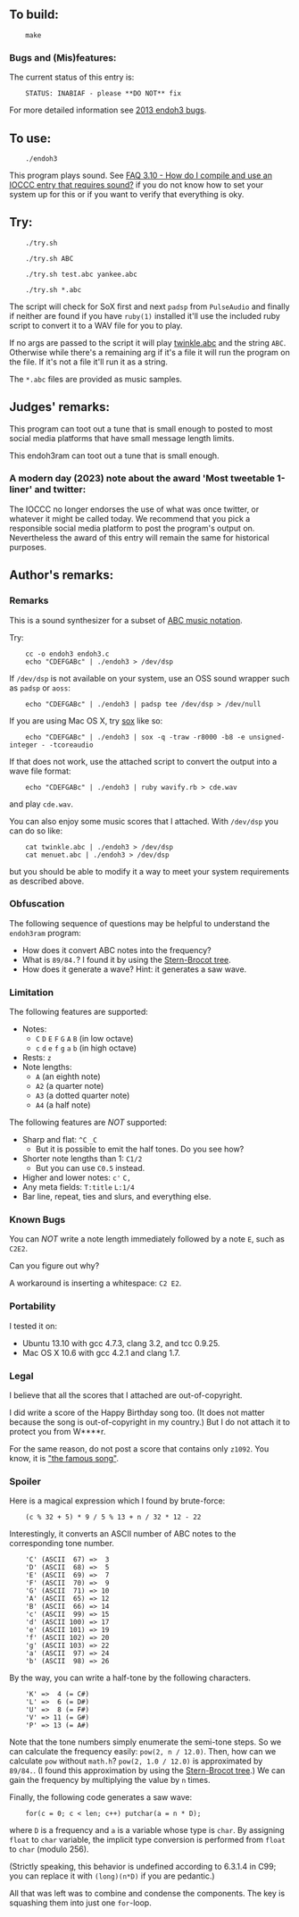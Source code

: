 ## To build:

```<!---sh-->
    make
```


### Bugs and (Mis)features:

The current status of this entry is:

```
    STATUS: INABIAF - please **DO NOT** fix
```

For more detailed information see [2013 endoh3 bugs](../../bugs.html#2013_endoh3).


## To use:

```<!---sh-->
    ./endoh3
```

This program plays sound. See [FAQ 3.10 - How do I compile and use an IOCCC
entry that requires sound?](../../faq.html#sox) if you do not know how to set your
system up for this or if you want to verify that everything is oky.


## Try:

```<!---sh-->
    ./try.sh

    ./try.sh ABC

    ./try.sh test.abc yankee.abc

    ./try.sh *.abc
```

The script will check for SoX first and next `padsp` from `PulseAudio` and
finally if neither are found if you have `ruby(1)` installed it'll use the
included ruby script to convert it to a WAV file for you to play.

If no args are passed to the script it will play [twinkle.abc](twinkle.abc) and
the string `ABC`. Otherwise while there's a remaining arg if it's a file it will
run the program on the file. If it's not a file it'll run it as a string.

The `*.abc` files are provided as music samples.


## Judges' remarks:

This program can toot out a tune that is small enough to posted to most social
media platforms that have small message length limits.

This endoh3ram can toot out a tune that is small enough.


### A modern day (2023) note about the award 'Most tweetable 1-liner' and twitter:

The IOCCC no longer endorses the use of what was once twitter, or whatever it
might be called today. We recommend that you pick a responsible social media
platform to post the program's output on. Nevertheless the award of this entry
will remain the same for historical purposes.


## Author's remarks:

### Remarks

This is a sound synthesizer for a subset of [ABC music
notation](http://en.wikipedia.org/wiki/ABC_notation).

Try:

```<!---sh-->
    cc -o endoh3 endoh3.c
    echo "CDEFGABc" | ./endoh3 > /dev/dsp
```

If `/dev/dsp` is not available on your system, use an OSS sound wrapper such
as `padsp` or `aoss`:

```<!---sh-->
    echo "CDEFGABc" | ./endoh3 | padsp tee /dev/dsp > /dev/null
```

If you are using Mac OS X, try [sox](http://sox.sourceforge.net/) like so:

```<!---sh-->
    echo "CDEFGABc" | ./endoh3 | sox -q -traw -r8000 -b8 -e unsigned-integer - -tcoreaudio
```

If that does not work, use the attached script to convert the output into a wave
file format:

```<!---sh-->
    echo "CDEFGABc" | ./endoh3 | ruby wavify.rb > cde.wav
```

and play `cde.wav`.


You can also enjoy some music scores that I attached. With `/dev/dsp` you can
do so like:


```<!---sh-->
    cat twinkle.abc | ./endoh3 > /dev/dsp
    cat menuet.abc | ./endoh3 > /dev/dsp
```

but you should be able to modify it a way to meet your system requirements as
described above.


### Obfuscation

The following sequence of questions may be helpful to understand the `endoh3ram`
program:

- How does it convert ABC notes into the frequency?
- What is `89/84.`?  I found it by using the [Stern-Brocot
tree](https://en.wikipedia.org/wiki/Stern-Brocot_tree).
- How does it generate a wave?  Hint: it generates a saw wave.


### Limitation

The following features are supported:

- Notes:
  - `C` `D` `E` `F` `G` `A` `B` (in low octave)
  - `c` `d` `e` `f` `g` `a` `b` (in high octave)
- Rests: `z`
- Note lengths:
  - `A` (an eighth note)
  - `A2` (a quarter note)
  - `A3` (a dotted quarter note)
  - `A4` (a half note)

The following features are *NOT* supported:

- Sharp and flat: `^C` `_C`
  - But it is possible to emit the half tones.  Do you see how?
- Shorter note lengths than 1: `C1/2`
  - But you can use `C0.5` instead.
- Higher and lower notes: `c'` `C,`
- Any meta fields: `T:title` `L:1/4`
- Bar line, repeat, ties and slurs, and everything else.


### Known Bugs

You can *NOT* write a note length immediately followed by a note `E`,
such as `C2E2`.

Can you figure out why?

A workaround is inserting a whitespace: `C2 E2`.


### Portability

I tested it on:

* Ubuntu 13.10 with gcc 4.7.3, clang 3.2, and tcc 0.9.25.
* Mac OS X 10.6 with gcc 4.2.1 and clang 1.7.

### Legal

I believe that all the scores that I attached are out-of-copyright.

I did write a score of the Happy Birthday song too.
(It does not matter because the song is out-of-copyright in my country.)
But I do not attach it to protect you from W\*\*\*\*r.

For the same reason, do not post a score that contains only `z1092`.
You know, it is ["the famous song"](http://en.wikipedia.org/wiki/4%E2%80%B233%E2%80%B3).


### Spoiler

Here is a magical expression which I found by brute-force:

```<!---c-->
    (c % 32 + 5) * 9 / 5 % 13 + n / 32 * 12 - 22
```

Interestingly, it converts an ASCII number of ABC notes
to the corresponding tone number.

```
    'C' (ASCII  67) =>  3
    'D' (ASCII  68) =>  5
    'E' (ASCII  69) =>  7
    'F' (ASCII  70) =>  9
    'G' (ASCII  71) => 10
    'A' (ASCII  65) => 12
    'B' (ASCII  66) => 14
    'c' (ASCII  99) => 15
    'd' (ASCII 100) => 17
    'e' (ASCII 101) => 19
    'f' (ASCII 102) => 20
    'g' (ASCII 103) => 22
    'a' (ASCII  97) => 24
    'b' (ASCII  98) => 26
```

By the way, you can write a half-tone by the following characters.

```
    'K' =>  4 (= C#)
    'L' =>  6 (= D#)
    'U' =>  8 (= F#)
    'V' => 11 (= G#)
    'P' => 13 (= A#)
```

Note that the tone numbers simply enumerate the semi-tone steps.  So we can
calculate the frequency easily: `pow(2, n / 12.0)`.  Then, how can we calculate
`pow` without `math.h`?  `pow(2, 1.0 / 12.0)` is approximated by `89/84.`.  (I
found this approximation by using the [Stern-Brocot
tree](http://en.wikipedia.org/wiki/Stern%E2%80%93Brocot_tree).) We can gain the
frequency by multiplying the value by `n` times.

Finally, the following code generates a saw wave:

```<!---c-->
    for(c = 0; c < len; c++) putchar(a = n * D);
```

where `D` is a frequency and `a` is a variable whose type is `char`.  By
assigning `float` to `char` variable, the implicit type conversion is performed
from `float` to `char` (modulo 256).

(Strictly speaking, this behavior is undefined according to 6.3.1.4 in C99; you
can replace it with `(long)(n*D)` if you are pedantic.)

All that was left was to combine and condense the components.  The key is
squashing them into just one `for`-loop.


<!--

    Copyright © 1984-2024 by Landon Curt Noll. All Rights Reserved.

    You are free to share and adapt this file under the terms of this license:

	Creative Commons Attribution-ShareAlike 4.0 International (CC BY-SA 4.0)

    For more information, see:

	https://creativecommons.org/licenses/by-sa/4.0/

-->

